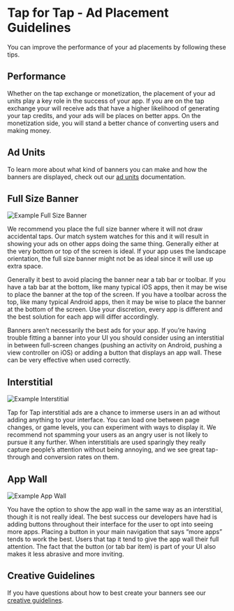 # Tap for Tap - Ad Placement Guidelines

You can improve the performance of your ad placements by following these tips.

## Performance

Whether on the tap exchange or monetization, the placement of your ad units play a key role in the success of your app. If you are on the tap exchange your will receive ads that have a higher likelihood of generating your tap credits, and your ads will be places on better apps. On the monetization side, you will stand a better chance of converting users and making money.

## Ad Units

To learn more about what kind of banners you can make and how the banners are displayed, check out our [ad units](/doc/AdUnits) documentation.


## Full Size Banner

![Example  Full Size Banner](https://raw.github.com/tapfortap/Documentation/master/images/banner.png)

We recommend you place the full size banner where it will not draw accidental taps.  Our match system watches for this and it will result in showing your ads on other apps doing the same thing. Generally either at the very bottom or top of the screen is ideal. If your app uses the landscape orientation, the full size banner might not be as ideal since it will use up extra space.

Generally it best to avoid placing the banner near a tab bar or toolbar. If you have a tab bar at the bottom, like many typical iOS apps, then it may be wise to place the banner at the top of the screen. If you have a toolbar across the top, like many typical Android apps, then it may be wise to place the banner at the bottom of the screen. Use your discretion, every app is different and the best solution for each app will differ accordingly.

Banners aren’t necessarily the best ads for your app. If you’re having trouble fitting a banner into your UI you should consider using an interstitial in between full-screen changes (pushing an activity on Android, pushing a view controller on iOS) or adding a button that displays an app wall. These can be very effective when used correctly.

## Interstitial

![Example Interstitial](https://raw.github.com/tapfortap/Documentation/master/images/interstitial.png)

Tap for Tap interstitial ads are a chance to immerse users in an ad without adding anything to your interface. You can load one between page changes, or game levels, you can experiment with ways to display it. We recommend not spamming your users as an angry user is not likely to pursue it any further. When interstitials are used sparingly they really capture people’s attention without being annoying, and we see great tap-through and conversion rates on them.

## App Wall

![Example App Wall](https://raw.github.com/tapfortap/Documentation/master/images/appwall.png)

You have the option to show the app wall in the same way as an interstitial, though it is not really ideal.  The best success our developers have had is adding buttons throughout their interface for the user to opt into seeing more apps. Placing a button in your main navigation that says “more apps” tends to work the best. Users that tap it tend to give the app wall their full attention. The fact that the button (or tab bar item) is part of your UI also makes it less abrasive and more inviting.

## Creative Guidelines

If you have questions about how to best create your banners see our [creative guidelines](/doc/CreativeGuidelines).
